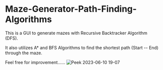 # Maze-Generator-Path-Finding-Algorithms

This is a GUI to generate mazes with Recursive Backtracker Algorithm (DFS).

It also utilizes A*  and BFS Algorithms to find the shortest path (Start -- End) through the maze.

Feel free for improvement......
![Peek 2023-06-10 19-07](https://github.com/Mondher-OneForAll/Maze-Genarator-Path-Finding-Algorithms/assets/132272262/dbc883e6-d113-40cc-b68f-40b2a1a912fc)

